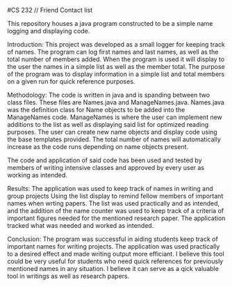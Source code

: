#CS 232 // Friend Contact list

This repository houses a java program constructed to be a simple name logging and displaying code.

Introduction:
    This project was developed as a small logger for keeping track of names. 
The program can log first names and last names, as well as the total number of members added. When the program is used it will display to the user the names in a simple list as well as the member total. The purpose of the program was to display information in a simple list and total members on a given run for quick reference purposes.

Methodology:
    The code is written in java and is spanding between two class files. These files
are Names.java and ManageNames.java. Names.java was the definition class for Name objects to be added into the ManageNames code. ManageNames is where the user can implement new additions to the list as well as displaying said list for optimized reading purposes. The user can create new name objects and display code using the base templates provided. The total number of names will automatically increase as the code runs depending on name objects present.

The code and application of said code has been used and tested by members
of writing intensive classes and approved by every user as working as intended.

Results:
    The application was used to keep track of names in writing and group projects
Using the list display to remind fellow members of important names when wrting papers. The list was used practically and as intended, and the addition of the name counter was used to keep track of a criteria of important figures needed for the mentioned research paper. The application tracked what was needed and worked as intended.

Conclusion:
    The program was successful in aiding students keep track of important names for
writing projects. The application was used practically to a desired effect and made writing output more efficiant. I believe this tool could be very useful for students who need quick references for previously mentioned names in any situation. I believe it can serve as a qick valuable tool in writings as well as research papers. 
